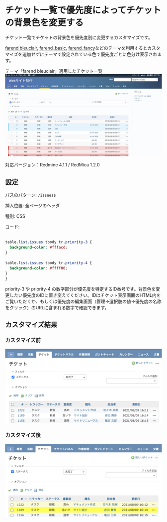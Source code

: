 # チケット一覧で優先度によってチケットの背景色を変更する

チケット一覧でチケットの背景色を優先度別に変更するカスタマイズです。

[farend bleuclair](https://github.com/farend/redmine_theme_farend_bleuclair), [farend_basic](https://github.com/farend/redmine_theme_farend_basic), [farend_fancy](https://github.com/farend/redmine_theme_farend_fancy)などのテーマを利用するとカスタマイズを追加せずにテーマで設定されている色で優先度ごとに色分け表示されます。

テーマ「farend bleuclair」適用したチケット一覧
![](bleuclair@2x.jpeg)


対応バージョン：Redmine 4.1.1 / RedMica 1.2.0

## 設定

パスのパターン: `/issues$`

挿入位置: 全ページのヘッダ

種別: CSS

コード:

``` css

table.list.issues tbody tr.priority-3 {
  background-color: #fffacd;
}

table.list.issues tbody tr.priority-4 {
  background-color: #ffff00;
}
}
```

priority-3 や priority-4 の数字部分が優先度を特定するID番号です。背景色を変更したい優先度のIDに置き変えてください。IDはチケット表示画面のHTML内をご覧いただくか、もしくは優先度の編集画面（管理→選択肢の値→優先度の名称をクリック）のURLに含まれる数字で確認できます。
　

## カスタマイズ結果

### カスタマイズ前

![](before@2x.png)

### カスタマイズ後

![](after@2x.png)

